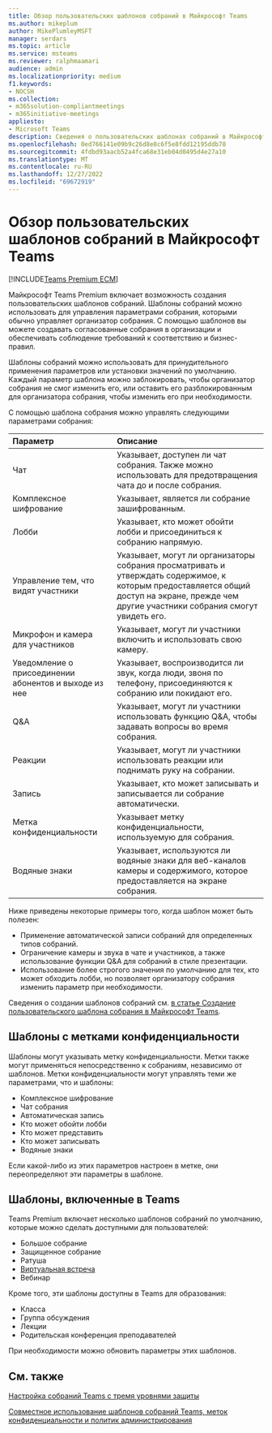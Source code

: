 ```yaml
---
title: Обзор пользовательских шаблонов собраний в Майкрософт Teams
ms.author: mikeplum
author: MikePlumleyMSFT
manager: serdars
ms.topic: article
ms.service: msteams
ms.reviewer: ralphmaamari
audience: admin
ms.localizationpriority: medium
f1.keywords:
- NOCSH
ms.collection:
- m365solution-compliantmeetings
- m365initiative-meetings
appliesto:
- Microsoft Teams
description: Сведения о пользовательских шаблонах собраний в Майкрософт Teams Premium.
ms.openlocfilehash: 0ed766141e09b9c26d8e8c6f5e8fdd12195ddb78
ms.sourcegitcommit: 4fdbd93aacb52a4fca68e31eb04d0495d4e27a10
ms.translationtype: MT
ms.contentlocale: ru-RU
ms.lasthandoff: 12/27/2022
ms.locfileid: "69672919"
---
```

# <a name="overview-of-custom-meeting-templates-in-microsoft-teams"></a>Обзор пользовательских шаблонов собраний в Майкрософт Teams

[!INCLUDE[Teams Premium ECM](includes/teams-premium-ecm.md)]

Майкрософт Teams Premium включает возможность создания пользовательских шаблонов собраний. Шаблоны собраний можно использовать для управления параметрами собрания, которыми обычно управляет организатор собрания. С помощью шаблонов вы можете создавать согласованные собрания в организации и обеспечивать соблюдение требований к соответствию и бизнес-правил.

Шаблоны собраний можно использовать для принудительного применения параметров или установки значений по умолчанию. Каждый параметр шаблона можно заблокировать, чтобы организатор собрания не смог изменить его, или оставить его разблокированным для организатора собрания, чтобы изменить его при необходимости.

С помощью шаблона собрания можно управлять следующими параметрами собрания:

|Параметр|Описание|
|:------|:----------|
|Чат|Указывает, доступен ли чат собрания. Также можно использовать для предотвращения чата до и после собрания.|
|Комплексное шифрование|Указывает, является ли собрание зашифрованным.|
|Лобби|Указывает, кто может обойти лобби и присоединиться к собранию напрямую.|
|Управление тем, что видят участники|Указывает, могут ли организаторы собрания просматривать и утверждать содержимое, к которым предоставляется общий доступ на экране, прежде чем другие участники собрания смогут увидеть его.|
|Микрофон и камера для участников|Указывает, могут ли участники включить и использовать свою камеру.|
|Уведомление о присоединении абонентов и выходе из нее|Указывает, воспроизводится ли звук, когда люди, звоня по телефону, присоединяются к собранию или покидают его.|
|Q&A|Указывает, могут ли участники использовать функцию Q&A, чтобы задавать вопросы во время собрания.|
|Реакции|Указывает, могут ли участники использовать реакции или поднимать руку на собрании.|
|Запись|Указывает, кто может записывать и записывается ли собрание автоматически.|
|Метка конфиденциальности|Указывает метку конфиденциальности, используемую для собрания.|
|Водяные знаки|Указывает, используются ли водяные знаки для веб-каналов камеры и содержимого, которое предоставляется на экране собрания.|

Ниже приведены некоторые примеры того, когда шаблон может быть полезен:

- Применение автоматической записи собраний для определенных типов собраний.
- Ограничение камеры и звука в чате и участников, а также использование функции Q&A для собраний в стиле презентации.
- Использование более строгого значения по умолчанию для тех, кто может обходить лобби, но позволяет организатору собрания изменить параметр при необходимости.

Сведения о создании шаблонов собраний см. [в статье Создание пользовательского шаблона собрания в Майкрософт Teams](create-custom-meeting-template.md).

## <a name="templates-with-sensitivity-labels"></a>Шаблоны с метками конфиденциальности

Шаблоны могут указывать метку конфиденциальности. Метки также могут применяться непосредственно к собраниям, независимо от шаблонов. Метки конфиденциальности могут управлять теми же параметрами, что и шаблоны:

- Комплексное шифрование
- Чат собрания
- Автоматическая запись
- Кто может обойти лобби
- Кто может представить
- Кто может записывать
- Водяные знаки

Если какой-либо из этих параметров настроен в метке, они переопределяют эти параметры в шаблоне.

## <a name="templates-included-with-teams"></a>Шаблоны, включенные в Teams

Teams Premium включает несколько шаблонов собраний по умолчанию, которые можно сделать доступными для пользователей:

- Большое собрание
- Защищенное собрание
- Ратуша
- [Виртуальная встреча](virtual-appointment-meeting-template.md)
- Вебинар

Кроме того, эти шаблоны доступны в Teams для образования:

- Класса
- Группа обсуждения
- Лекции
- Родительская конференция преподавателей

При необходимости можно обновить параметры этих шаблонов.

## <a name="related-topics"></a>См. также

[Настройка собраний Teams с тремя уровнями защиты](configure-meetings-three-tiers-protection.md)

[Совместное использование шаблонов собраний Teams, меток конфиденциальности и политик администрирования](meeting-templates-sensitivity-labels-policies.md)
